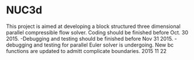 # NUC3d
This project is aimed at developing a block structured three dimensional parallel compressible flow solver. Coding should be finished 
before Oct. 30 2015.
-Debugging and testing should be finished before Nov 31 2015.
-debugging and testing for parallel Euler solver is undergoing. New bc functions are updated to admitt complicate boundaries. 2015 11 22
